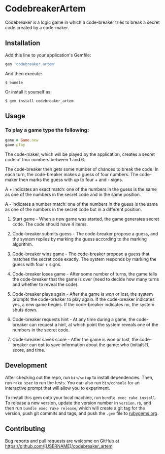# CodebreakerArtem

Codebreaker is a logic game in which a code-breaker tries to break a secret code created by a code-maker.

## Installation

Add this line to your application's Gemfile:

```ruby
gem 'codebreaker_artem'
```

And then execute:

    $ bundle

Or install it yourself as:

    $ gem install codebreaker_artem

## Usage

### To play a game type the following:
```ruby
game = Game.new
game.play
```

The code-maker, which will be played by the application, creates a secret code of four numbers between 1 and 6.

The code-breaker then gets some number of chances to break the code. In each turn, the code-breaker makes a guess of four numbers. The code-maker then marks the guess with up to four + and - signs.

A + indicates an exact match: one of the numbers in the guess is the same as one of the numbers in the secret code and in the same position.

A - indicates a number match: one of the numbers in the guess is the same as one of the numbers in the secret code but in a different position.

1. Start game - When a new game was started, the game generates secret code. The code should have 4 items.

2. Code-breaker submits guess - The code-breaker propose a guess, and the system replies by marking the guess according to the marking algorithm.

3. Code-breaker wins game - The code-breaker propose a guess that matches the secret code exactly. The system responds by marking the guess with four + signs.

4. Code-breaker loses game - After some number of turns, the game tells the code-breaker that the game is over (need to decide how many turns and whether to reveal the code).

5. Code-breaker plays again - After the game is won or lost, the system prompts the code-breaker to play again. If the code-breaker indicates yes, a new game begins. If the code-breaker indicates no, the system shuts down.

6. Code-breaker requests hint - At any time during a game, the code-breaker can request a hint, at which point the system reveals one of the numbers in the secret code.

7. Code-breaker saves score - After the game is won or lost, the code-breaker can opt to save information about the game: who (initials?), score, and time.

## Development

After checking out the repo, run `bin/setup` to install dependencies. Then, run `rake spec` to run the tests. You can also run `bin/console` for an interactive prompt that will allow you to experiment.

To install this gem onto your local machine, run `bundle exec rake install`. To release a new version, update the version number in `version.rb`, and then run `bundle exec rake release`, which will create a git tag for the version, push git commits and tags, and push the `.gem` file to [rubygems.org](https://rubygems.org).

## Contributing

Bug reports and pull requests are welcome on GitHub at https://github.com/[USERNAME]/codebreaker_artem.
